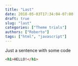 ```yaml
---
title: "Last"
date: 2018-05-03T17:34:04-07:00
draft: true
slug: "last" 
categories: ["Theme trials"] 
authors: ["Roberto"]
tags: ["html", "javascript"]
---
```


Just a sentence with some code

``` html
<h1>HELLO!</h1>
``` 

